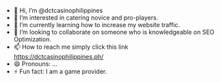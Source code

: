 - 👋 Hi, I’m @dctcasinophilippines
- 👀 I’m interested in catering novice and pro-players.
- 🌱 I’m currently learning how to increase my website traffic.
- 💞️ I’m looking to collaborate on someone who is knowledgeable on SEO Optimization.
- 📫 How to reach me simply click this link https://dctcasinophilippines.ph/
- 😄 Pronouns: ...
- ⚡ Fun fact: I am a game provider. 

<!---
dctcasinophilippines/dctcasinophilippines is a ✨ special ✨ repository because its `README.md` (this file) appears on your GitHub profile.
You can click the Preview link to take a look at your changes.
--->
